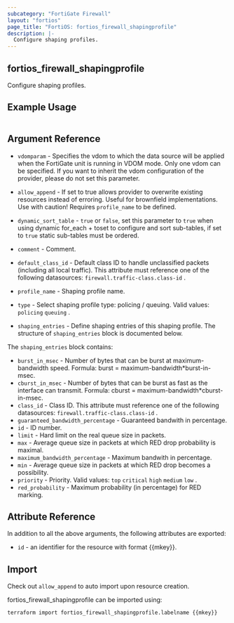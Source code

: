 ```yaml
---
subcategory: "FortiGate Firewall"
layout: "fortios"
page_title: "FortiOS: fortios_firewall_shapingprofile"
description: |-
  Configure shaping profiles.
---
```


## fortios_firewall_shapingprofile
Configure shaping profiles.

## Example Usage

```hcl

```

## Argument Reference
* `vdomparam` - Specifies the vdom to which the data source will be applied when the FortiGate unit is running in VDOM mode. Only one vdom can be specified. If you want to inherit the vdom configuration of the provider, please do not set this parameter.
* `allow_append` - If set to true allows provider to overwrite existing resources instead of erroring. Useful for brownfield implementations. Use with caution! Requires `profile_name` to be defined.
* `dynamic_sort_table` - `true` or `false`, set this parameter to `true` when using dynamic for_each + toset to configure and sort sub-tables, if set to `true` static sub-tables must be ordered.

* `comment` - Comment.
* `default_class_id` - Default class ID to handle unclassified packets (including all local traffic). This attribute must reference one of the following datasources: `firewall.traffic-class.class-id` .
* `profile_name` - Shaping profile name.
* `type` - Select shaping profile type: policing / queuing. Valid values: `policing` `queuing` .
* `shaping_entries` - Define shaping entries of this shaping profile. The structure of `shaping_entries` block is documented below.

The `shaping_entries` block contains:

* `burst_in_msec` - Number of bytes that can be burst at maximum-bandwidth speed. Formula: burst = maximum-bandwidth*burst-in-msec.
* `cburst_in_msec` - Number of bytes that can be burst as fast as the interface can transmit. Formula: cburst = maximum-bandwidth*cburst-in-msec.
* `class_id` - Class ID. This attribute must reference one of the following datasources: `firewall.traffic-class.class-id` .
* `guaranteed_bandwidth_percentage` - Guaranteed bandwith in percentage.
* `id` - ID number.
* `limit` - Hard limit on the real queue size in packets.
* `max` - Average queue size in packets at which RED drop probability is maximal.
* `maximum_bandwidth_percentage` - Maximum bandwith in percentage.
* `min` - Average queue size in packets at which RED drop becomes a possibility.
* `priority` - Priority. Valid values: `top` `critical` `high` `medium` `low` .
* `red_probability` - Maximum probability (in percentage) for RED marking.

## Attribute Reference

In addition to all the above arguments, the following attributes are exported:
* `id` - an identifier for the resource with format {{mkey}}.

## Import

Check out `allow_append` to auto import upon resource creation.

fortios_firewall_shapingprofile can be imported using:
```sh
terraform import fortios_firewall_shapingprofile.labelname {{mkey}}
```
